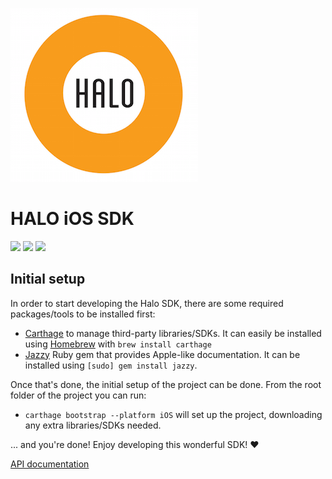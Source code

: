 ![Halo](halo.png)

# HALO iOS SDK

![](https://img.shields.io/badge/Swift-2.0-blue.svg)
![](https://img.shields.io/badge/Carthage-compatible-brightgreen.svg)
![](https://img.shields.io/badge/CocoaPods-compatible-brightgreen.svg)

## Initial setup

In order to start developing the Halo SDK, there are some required packages/tools to be installed first:

* [Carthage](https://github.com/Carthage/Carthage) to manage third-party libraries/SDKs. It can easily be installed using [Homebrew](http://brew.sh/) with `brew install carthage`
* [Jazzy](https://github.com/Realm/jazzy) Ruby gem that provides Apple-like documentation. It can be installed using `[sudo] gem install jazzy`.

Once that's done, the initial setup of the project can be done. From the root folder of the project you can run:

* `carthage bootstrap --platform iOS` will set up the project, downloading any extra libraries/SDKs needed.

... and you're done! Enjoy developing this wonderful SDK! :heart:

[API documentation](http://borjasantos.bitbucket.org/docs/ios/halo-sdk/)